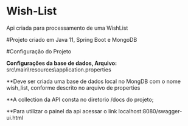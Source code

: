 # Wish-List
Api criada para processamento de uma WishList

#Projeto criado em Java 11, Spring Boot e MongoDB    

#Configuração do Projeto  

**Configurações da base de dados, Arquivo:** src\main\resources\application.properties  

**Deve ser criada uma base de dados local no MongDB com o nome wish_list, conforme descrito no arquivo de properties

**A collection da API consta no diretorio /docs do projeto;

**Para utilizar o painel da api acessar o link localhost:8080/swagger-ui.html
